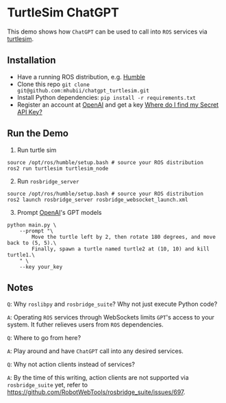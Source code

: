 # TurtleSim ChatGPT
This demo shows how `ChatGPT` can be used to call into `ROS` services via [turtlesim](https://docs.ros.org/en/humble/Tutorials/Beginner-CLI-Tools/Introducing-Turtlesim/Introducing-Turtlesim.html).

## Installation
- Have a running ROS distribution, e.g. [Humble](https://docs.ros.org/en/humble/Installation/Ubuntu-Install-Debians.html)
- Clone this repo `git clone git@github.com:mhubii/chatgpt_turtlesim.git`
- Install Python dependencies: `pip install -r requirements.txt`
- Register an account at [OpenAI](https://openai.com/) and get a key [Where do I find my Secret API Key?](https://help.openai.com/en/articles/4936850-where-do-i-find-my-secret-api-key)

## Run the Demo
1. Run turtle sim
```shell
source /opt/ros/humble/setup.bash # source your ROS distribution
ros2 run turtlesim turtlesim_node 
```
2. Run `rosbridge_server`
```shell
source /opt/ros/humble/setup.bash # source your ROS distribution
ros2 launch rosbridge_server rosbridge_websocket_launch.xml
```

3. Prompt [OpenAI](https://openai.com/)'s GPT models
```shell
python main.py \
    --prompt "\
        Move the turtle left by 2, then rotate 180 degrees, and move back to (5, 5).\
        Finally, spawn a turtle named turtle2 at (10, 10) and kill turtle1.\
    " \
    --key your_key
```

## Notes
`Q`: Why `roslibpy` and `rosbridge_suite`? Why not just execute Python code?

`A`: Operating `ROS` services through WebSockets limits `GPT`'s access to your system. It futher relieves users from `ROS` dependencies.

`Q`: Where to go from here?

`A`: Play around and have `ChatGPT` call into any desired services.

`Q`: Why not action clients instead of services?

`A`: By the time of this writing, action clients are not supported via `rosbridge_suite` yet, refer to https://github.com/RobotWebTools/rosbridge_suite/issues/697.
